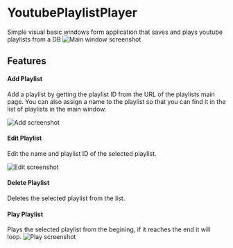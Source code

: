 # YoutubePlaylistPlayer

Simple visual basic windows form application that saves and plays youtube playlists from a DB
![Main window screenshot](http://i.imgur.com/hN5eRK7.jpg)
## Features
#### Add Playlist
Add a playlist by getting the playlist ID from the URL of the playlists main page.
You can also assign a name to the playlist so that you can find it in the list of playlists in the main window.

![Add screenshot](http://i.imgur.com/BK2PbMM.jpg)
#### Edit Playlist
Edit the name and playlist ID of the selected playlist.

![Edit screenshot](http://i.imgur.com/puu4eeV.jpg)
#### Delete Playlist
Deletes the selected playlist from the list.
#### Play Playlist
Plays the selected playlist from the begining, if it reaches the end it will loop.
![Play screenshot](http://i.imgur.com/F8Dg6Lq.jpg)
